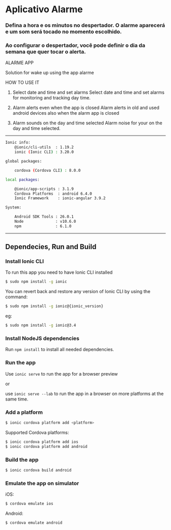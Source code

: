 # Aplicativo Alarme

### Defina a hora e os minutos no despertador. O alarme aparecerá e um som será tocado no momento escolhido.

### Ao configurar o despertador, você pode definir o dia da semana que quer tocar o alerta.

ALARME APP

Solution for wake up using the app alarme

HOW TO USE IT

1) Select date and time and set alarms
Select date and time and set alarms for monitoring and tracking day time.

2) Alarm alerts even when the app is closed
Alarm alerts in old and used android devices also when the alarm app is closed

3) Alarm sounds on the day and time selected
Alarm noise for your on the day and time selected.

---------------------------------------------------------------------------------
```bash
Ionic info:
    @ionic/cli-utils  : 1.19.2
    ionic (Ionic CLI) : 3.20.0

global packages:

    cordova (Cordova CLI) : 8.0.0 

local packages:

    @ionic/app-scripts : 3.1.9
    Cordova Platforms  : android 6.4.0
    Ionic Framework    : ionic-angular 3.9.2

System:

    Android SDK Tools : 26.0.1
    Node              : v10.6.0
    npm               : 6.1.0 
```
---------------------------------------------------------------------------------

## Dependecies, Run and Build

### Install Ionic CLI
To run this app you need to have Ionic CLI installed

```bash
$ sudo npm install -g ionic
```

You can revert back and restore any version of Ionic CLI by using the command:
```bash
$ sudo npm install -g ionic@{ionic_version}
```

eg:
```bash
$ sudo npm install -g ionic@3.4
```

### Install NodeJS dependencies
Run `npm install` to install all needed dependencies.

### Run the app
Use `ionic serve` to run the app for a browser preview

or

use `ionic serve --lab` to run the app in a browser on more platforms at the same time.

### Add a platform
```bash
$ ionic cordova platform add <platform>
```

Supported Cordova platforms:
```bash
$ ionic cordova platform add ios
$ ionic cordova platform add android
```

### Build the app
```bash
$ ionic cordova build android
```

### Emulate the app on simulator
iOS:
```bash
$ cordova emulate ios
```

Android:
```bash
$ cordova emulate android
```